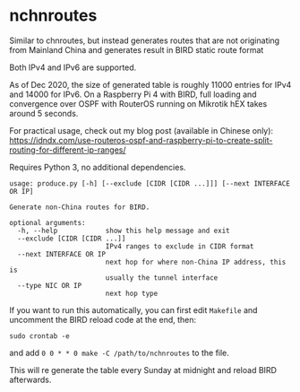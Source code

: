 # nchnroutes

Similar to chnroutes, but instead generates routes that are not originating from Mainland
China and generates result in BIRD static route format

Both IPv4 and IPv6 are supported.

As of Dec 2020, the size of generated table is roughly 11000 entries for IPv4 and 14000 for
IPv6. On a Raspberry Pi 4 with BIRD, full loading and convergence over OSPF with RouterOS running
on Mikrotik hEX takes around 5 seconds.

For practical usage, check out my blog post (available in Chinese only):
https://idndx.com/use-routeros-ospf-and-raspberry-pi-to-create-split-routing-for-different-ip-ranges/

Requires Python 3, no additional dependencies.

```
usage: produce.py [-h] [--exclude [CIDR [CIDR ...]]] [--next INTERFACE OR IP]

Generate non-China routes for BIRD.

optional arguments:
  -h, --help            show this help message and exit
  --exclude [CIDR [CIDR ...]]
                        IPv4 ranges to exclude in CIDR format
  --next INTERFACE OR IP
                        next hop for where non-China IP address, this is
                        usually the tunnel interface
  --type NIC OR IP
                        next hop type
```

If you want to run this automatically, you can first edit `Makefile` and uncomment the BIRD reload code
at the end, then:

```
sudo crontab -e
```

and add `0 0 * * 0 make -C /path/to/nchnroutes` to the file.

This will re generate the table every Sunday at midnight and reload BIRD afterwards.
